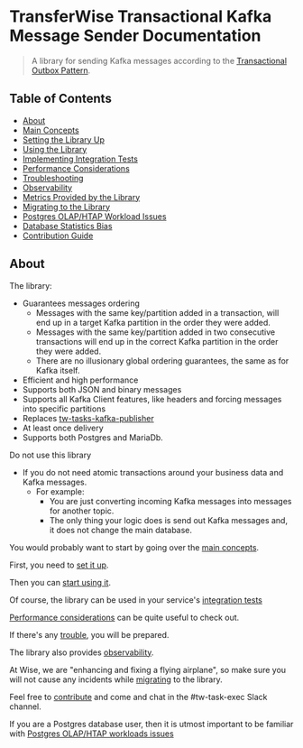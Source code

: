 # TransferWise Transactional Kafka Message Sender Documentation
> A library for sending Kafka messages according to the [Transactional Outbox Pattern](https://microservices.io/patterns/data/transactional-outbox.html).

## Table of Contents
* [About](#about)
* [Main Concepts](concepts.md)
* [Setting the Library Up](setup.md)
* [Using the Library](usage.md)
* [Implementing Integration Tests](testing.md)
* [Performance Considerations](performance.md)
* [Troubleshooting](troubleshooting.md)
* [Observability](observability.md)
* [Metrics Provided by the Library](metrics.md)
* [Migrating to the Library](migration.md)
* [Postgres OLAP/HTAP Workload Issues](postgres_with_long_transactions.md)
* [Database Statistics Bias](database_statistics_bias.md)
* [Contribution Guide](contributing.md)

## About
The library:
* Guarantees messages ordering
    * Messages with the same key/partition added in a transaction, will end up in a target Kafka partition in the order they were added.
    * Messages with the same key/partition added in two consecutive transactions will end up in the correct Kafka partition in the order they were
      added.
    * There are no illusionary global ordering guarantees, the same as for Kafka itself.
* Efficient and high performance
* Supports both JSON and binary messages
* Supports all Kafka Client features, like headers and forcing messages into specific partitions
* Replaces [tw-tasks-kafka-publisher](https://github.com/transferwise/tw-tasks-executor/tree/master/tw-tasks-kafka-publisher)
* At least once delivery
* Supports both Postgres and MariaDb.

Do not use this library

* If you do not need atomic transactions around your business data and Kafka messages.
    * For example:
        * You are just converting incoming Kafka messages into messages for another topic.
        * The only thing your logic does is send out Kafka messages and, it does not change the main database.

You would probably want to start by going over the [main concepts](concepts.md).

First, you need to [set it up](setup.md).

Then you can [start using it](usage.md).

Of course, the library can be used in your service's [integration tests](testing.md)

[Performance considerations](performance.md) can be quite useful to check out.

If there's any [trouble](troubleshooting.md), you will be prepared.

The library also provides [observability](observability.md).

At Wise, we are "enhancing and fixing a flying airplane", so make sure you will not cause any incidents while
[migrating](migration.md) to the library.

Feel free to [contribute](contributing.md) and come and chat in the #tw-task-exec Slack channel.

If you are a Postgres database user, then it is utmost important to be familiar
with [Postgres OLAP/HTAP workloads issues](postgres_with_long_transactions.md)